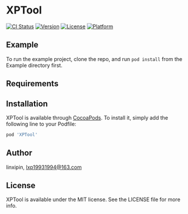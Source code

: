 # XPTool

[![CI Status](https://img.shields.io/travis/linxipin/XPTool.svg?style=flat)](https://travis-ci.org/linxipin/XPTool)
[![Version](https://img.shields.io/cocoapods/v/XPTool.svg?style=flat)](https://cocoapods.org/pods/XPTool)
[![License](https://img.shields.io/cocoapods/l/XPTool.svg?style=flat)](https://cocoapods.org/pods/XPTool)
[![Platform](https://img.shields.io/cocoapods/p/XPTool.svg?style=flat)](https://cocoapods.org/pods/XPTool)

## Example

To run the example project, clone the repo, and run `pod install` from the Example directory first.

## Requirements

## Installation

XPTool is available through [CocoaPods](https://cocoapods.org). To install
it, simply add the following line to your Podfile:

```ruby
pod 'XPTool'
```

## Author

linxipin, lxp19931994@163.com

## License

XPTool is available under the MIT license. See the LICENSE file for more info.
